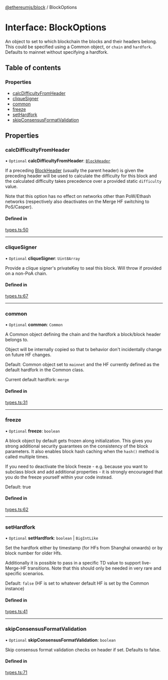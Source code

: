 [@ethereumjs/block](../README.md) / BlockOptions

# Interface: BlockOptions

An object to set to which blockchain the blocks and their headers belong. This could be specified
using a Common object, or `chain` and `hardfork`. Defaults to mainnet without specifying a
hardfork.

## Table of contents

### Properties

- [calcDifficultyFromHeader](BlockOptions.md#calcdifficultyfromheader)
- [cliqueSigner](BlockOptions.md#cliquesigner)
- [common](BlockOptions.md#common)
- [freeze](BlockOptions.md#freeze)
- [setHardfork](BlockOptions.md#sethardfork)
- [skipConsensusFormatValidation](BlockOptions.md#skipconsensusformatvalidation)

## Properties

### calcDifficultyFromHeader

• `Optional` **calcDifficultyFromHeader**: [`BlockHeader`](../classes/BlockHeader.md)

If a preceding [BlockHeader](../classes/BlockHeader.md) (usually the parent header) is given the preceding
header will be used to calculate the difficulty for this block and the calculated
difficulty takes precedence over a provided static `difficulty` value.

Note that this option has no effect on networks other than PoW/Ethash networks
(respectively also deactivates on the Merge HF switching to PoS/Casper).

#### Defined in

[types.ts:50](https://github.com/ethereumjs/ethereumjs-monorepo/blob/master/packages/block/src/types.ts#L50)

___

### cliqueSigner

• `Optional` **cliqueSigner**: `Uint8Array`

Provide a clique signer's privateKey to seal this block.
Will throw if provided on a non-PoA chain.

#### Defined in

[types.ts:67](https://github.com/ethereumjs/ethereumjs-monorepo/blob/master/packages/block/src/types.ts#L67)

___

### common

• `Optional` **common**: `Common`

A Common object defining the chain and the hardfork a block/block header belongs to.

Object will be internally copied so that tx behavior don't incidentally
change on future HF changes.

Default: Common object set to `mainnet` and the HF currently defined as the default
hardfork in the Common class.

Current default hardfork: `merge`

#### Defined in

[types.ts:31](https://github.com/ethereumjs/ethereumjs-monorepo/blob/master/packages/block/src/types.ts#L31)

___

### freeze

• `Optional` **freeze**: `boolean`

A block object by default gets frozen along initialization. This gives you
strong additional security guarantees on the consistency of the block parameters.
It also enables block hash caching when the `hash()` method is called multiple times.

If you need to deactivate the block freeze - e.g. because you want to subclass block and
add additional properties - it is strongly encouraged that you do the freeze yourself
within your code instead.

Default: true

#### Defined in

[types.ts:62](https://github.com/ethereumjs/ethereumjs-monorepo/blob/master/packages/block/src/types.ts#L62)

___

### setHardfork

• `Optional` **setHardfork**: `boolean` \| `BigIntLike`

Set the hardfork either by timestamp (for HFs from Shanghai onwards) or by block number
for older Hfs.

Additionally it is possible to pass in a specific TD value to support live-Merge-HF
transitions. Note that this should only be needed in very rare and specific scenarios.

Default: `false` (HF is set to whatever default HF is set by the Common instance)

#### Defined in

[types.ts:41](https://github.com/ethereumjs/ethereumjs-monorepo/blob/master/packages/block/src/types.ts#L41)

___

### skipConsensusFormatValidation

• `Optional` **skipConsensusFormatValidation**: `boolean`

Skip consensus format validation checks on header if set. Defaults to false.

#### Defined in

[types.ts:71](https://github.com/ethereumjs/ethereumjs-monorepo/blob/master/packages/block/src/types.ts#L71)
